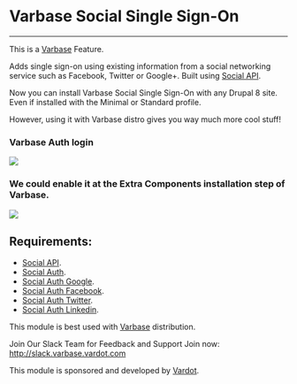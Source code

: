 # Varbase Social Single Sign-On
---

This is a [Varbase](https://www.drupal.org/project/varbase) Feature.

Adds single sign-on using existing information from a social networking service
 such as Facebook, Twitter or Google+. Built using
 [Social API](https://www.drupal.org/project/social_api).

Now you can install Varbase Social Single Sign-On with any Drupal 8 site.
 Even if installed with the Minimal or Standard profile.

However, using it with Varbase distro gives you way much more cool stuff!

### Varbase Auth login
[![](https://www.drupal.org/files/issues/2019-02-21/Log-in--varbase_auth--dev-varbase6c-2.png)](https://www.drupal.org/project/varbase_auth)

### We could enable it at the Extra Components installation step of Varbase.
[![](https://www.drupal.org//files/issues/varbase_auth-installer.png)](https://www.drupal.org/project/varbase_auth)


## Requirements:

* [Social API](https://www.drupal.org/project/social_api).
* [Social Auth](https://www.drupal.org/project/social_auth).
* [Social Auth Google](https://www.drupal.org/project/social_auth_google).
* [Social Auth Facebook](https://www.drupal.org/project/social_auth_facebook).
* [Social Auth Twitter](https://www.drupal.org/project/social_auth_twitter).
* [Social Auth Linkedin](https://www.drupal.org/project/social_auth_linkedin).

This module is best used with [Varbase](https://www.drupal.org/project/varbase)
 distribution.

Join Our Slack Team for Feedback and Support
Join now: http://slack.varbase.vardot.com

This module is sponsored and developed by
 [Vardot](https://www.drupal.org/vardot).
